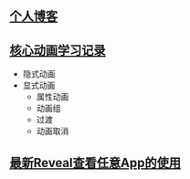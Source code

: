 ## [个人博客](https://niuyongchang.github.io/ "个人博客")

## [核心动画学习记录](/_posts/2018-07-25-core-animation.md)
* 隐式动画
* 显式动画
  * 属性动画
  * 动画组
  * 过渡
  * 动画取消

## [最新Reveal查看任意App的使用](/_posts/2018-07-31-reveal.md) 
